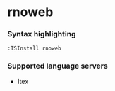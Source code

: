 # rnoweb
<!--- THIS DOCUMENT IS AUTOMATICALLY GENERATED, DON'T EDIT IT -->

### Syntax highlighting

```vim
:TSInstall rnoweb
```

### Supported language servers

- ltex

